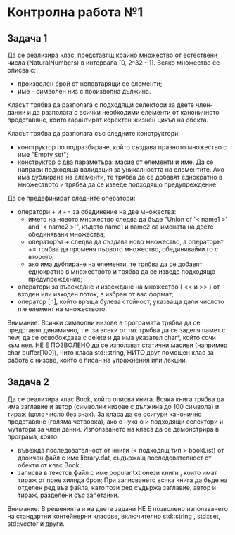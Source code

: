 # Контролна работа №1

## Задача 1
Да се реализира клас, представящ крайно множество от естествени числа (NaturalNumbers) в интервала [0, 2^32 - 1]. Всяко множество се описва с: 
  - произволен брой от неповтарящи се елементи; 
  - име - символен низ с произволна дължина. 

Класът трябва да разполага с подходящи селектори за двете член-данни и да разполага с всички необходими елементи от каноничното представяне, които гарантират коректен 
жизнен цикъл на обекта. 

Класът трябва да разполага със следните конструктори: 
  - конструктор по подразбиране, който създава празното множество с име "Empty set";
  - конструктор с два параметъра: масив от елементи и име. Да се направи подходяща валидация за уникалността на елементите. Ако има дублиране на елементи, те трябва 
да се добавят еднократно в множеството и трябва да се изведе подходящо предупреждение. 

Да се предефинират следните оператори: 
  - оператори + и += за обединение на две множества: 
    - името на новото множество следва да бъде "Union of '< name1 >' and '< name2 >'", където name1 и name2 ca имената на двете обединявани множества; 
    - операторът + следва да създава ново множество, а операторът += трябва да променя първото множество, обединявайки го с второто; 
    - ако има дублиране на елементи, те трябва да се добавят еднократно в множеството и трябва да се изведе подходящо предупреждение;
  - оператори за въвеждане и извеждане на множество ( << и >> ) от входен или изходен поток, в избран от вас формат; 
  - оператор [n], който връща булева стойност, указваща дали числото n е елемент на множеството. 

Внимание: Всички символни низове в програмата трябва да се представят динамично, т.е. за всеки от тях трябва да се заделя памет с new, да се освобождава с delete и да 
има указател char*, който сочи към нея. НЕ Е ПОЗВОЛЕНО да се използват статични масиви (например сhаr buffer[100]), нито класа std::string, НИТО друг помощен клас за 
работа с низове, който е писан на упражнения или лекции.

## Задача 2
Да се реализира клас Book, който описва книга. Всяка книга трябва да има заглавие и автор (символни низове с дължина до 100 символа) и тираж (цяло число без знак). 
За класа да се осигури канонично представяне (голяма четворка), ако е нужно и подходящи селектори и мутатори за член данни. Използването на класа да се демонстрира 
в програма, която: 
  - въвежда последователност от книги (< подходящ тип > bookList) от двоичен файл с име library.dat, съдържащ последователност от обекти от клас Book; 
  - записва в текстов файл с име popular.txt онези книги , които имат тираж от поне хиляда броя; При записването всяка книга да бъде на отделен ред във файла, като 
този ред съдържа заглавие, автор и тираж, разделени със запетайки. 

Внимание: В решенията и на двете задачи НЕ Е позволено използването на стандартни контейнерни класове, включително std::string , std::set, std::vector и други.
